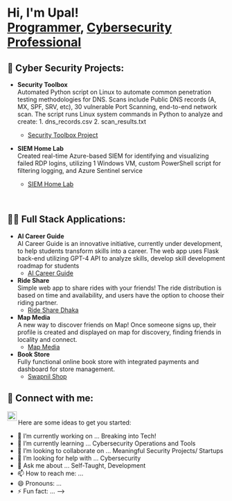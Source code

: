 <h1>Hi, I'm Upal! <br/><a href="https://github.com/Upal13">Programmer</a>, <a href="https://www.linkedin.com/in/upal-kundu/"> <a href="https://www.linkedin.com/in/upal-kundu/">Cybersecurity Professional</a></a></h1>

<h2>🔏 Cyber Security Projects:</h2>

- <b>Security Toolbox</b> <br>
Automated Python script on Linux to automate common penetration testing methodologies for DNS. Scans include Public DNS records (A, MX, SPF, SRV, etc), 30 vulnerable Port Scanning, end-to-end network scan. The script runs Linux system commands in Python to analyze and create: 1. dns_records.csv 2. scan_results.txt

  - [Security Toolbox Project](https://github.com/Upal113/Security-Toolbox)
- <b>SIEM Home Lab</b> <br>
Created real-time Azure-based SIEM for identifying and visualizing failed RDP logins, utilizing 1 Windows VM,
custom PowerShell script for filtering logging, and Azure Sentinel service
  - [SIEM Home Lab](https://github.com/Upal113/SIEM-Home-Lab)
<br>
<h2> 🧑‍💻 Full Stack Applications:</h2>

- <b>AI Career Guide</b> <br>
AI Career Guide is an innovative initiative, currently under development, to help students transform skills into a career. The web app uses Flask back-end utilizing GPT-4 API to analyze skills, develop skill development roadmap for students
  - [AI Career Guide](https://github.com/Upal113/Showcase-AI-Career-Guide)
- <b>Ride Share</b> <br>
Simple web app to share rides with your friends! The ride distribution is based on time and availability, and users have the option to choose their riding partner.
  - [Ride Share Dhaka](https://github.com/Upal113/Ride-share-dhaka)
- <b>Map Media</b> <br>
A new way to discover friends on Map! Once someone signs up, their profile is created and displayed on map for discovery, finding friends in locality and connect.
  - [Map Media](https://github.com/Upal113/Map-Media)
- <b>Book Store</b> <br>
Fully functional online book store with integrated payments and dashboard for store management.
  - [Swapnil Shop](https://github.com/Upal113/Book-Store)
  


<h2> 🤳 Connect with me:</h2>

[<img align="left" alt="upal-kundu | LinkedIn" width="22px" src="https://cdn.jsdelivr.net/npm/simple-icons@v3/icons/linkedin.svg" />][linkedin]



[linkedin]: https://www.linkedin.com/in/upal-kundu/
<br>
Here are some ideas to get you started:

- 🔭 I’m currently working on ... Breaking into Tech!
- 🌱 I’m currently learning ... Cybersecurity Operations and Tools
- 👯 I’m looking to collaborate on ... Meaningful Security Projects/ Startups
- 🤔 I’m looking for help with ... Cybersecurity
- 💬 Ask me about ... Self-Taught, Development
- 📫 How to reach me: ... 
- 😄 Pronouns: ... 
- ⚡ Fun fact: ...
-->

